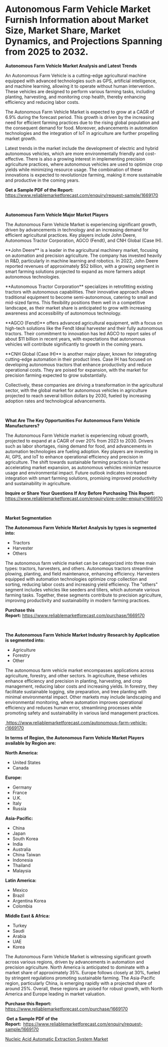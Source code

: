 <p><h1>Autonomous Farm Vehicle Market Furnish Information about Market Size, Market Share, Market Dynamics, and Projections Spanning from 2025 to 2032.</h1></p><p><strong>Autonomous Farm Vehicle Market Analysis and Latest Trends</strong></p>
<p><p>An Autonomous Farm Vehicle is a cutting-edge agricultural machine equipped with advanced technologies such as GPS, artificial intelligence, and machine learning, allowing it to operate without human intervention. These vehicles are designed to perform various farming tasks, including planting, harvesting, and monitoring crop health, thereby enhancing efficiency and reducing labor costs.</p><p>The Autonomous Farm Vehicle Market is expected to grow at a CAGR of 6.9% during the forecast period. This growth is driven by the increasing need for efficient farming practices due to the rising global population and the consequent demand for food. Moreover, advancements in automation technologies and the integration of IoT in agriculture are further propelling market growth. </p><p>Latest trends in the market include the development of electric and hybrid autonomous vehicles, which are more environmentally friendly and cost-effective. There is also a growing interest in implementing precision agriculture practices, where autonomous vehicles are used to optimize crop yields while minimizing resource usage. The combination of these innovations is expected to revolutionize farming, making it more sustainable and productive in the coming years.</p></p>
<p><strong>Get a Sample PDF of the Report:&nbsp;</strong> <a href="https://www.reliablemarketforecast.com/enquiry/request-sample/1669170?utm_campaign=1903&utm_medium=2&utm_source=Github&utm_content=ia&utm_term=02032025&utm_id=autonomous-farm-vehicle">https://www.reliablemarketforecast.com/enquiry/request-sample/1669170</a></p>
<p>&nbsp;</p>
<p><strong>Autonomous Farm Vehicle Major Market Players</strong></p>
<p><p>The Autonomous Farm Vehicle Market is experiencing significant growth, driven by advancements in technology and an increasing demand for efficient agricultural practices. Key players include John Deere, Autonomous Tractor Corporation, AGCO (Fendt), and CNH Global (Case IH).</p><p>**John Deere** is a leader in the agricultural machinery market, focusing on automation and precision agriculture. The company has invested heavily in R&D, particularly in machine learning and robotics. In 2022, John Deere reported revenues of approximately $52 billion, with a growing segment in smart farming solutions projected to expand as more farmers adopt autonomous technologies.</p><p>**Autonomous Tractor Corporation** specializes in retrofitting existing tractors with autonomous capabilities. Their innovative approach allows traditional equipment to become semi-autonomous, catering to small and mid-sized farms. This flexibility positions them well in a competitive landscape, as their market share is anticipated to grow with increasing awareness and accessibility of autonomous technology.</p><p>**AGCO (Fendt)** offers advanced agricultural equipment, with a focus on high-tech solutions like the Fendt Ideal harvester and their fully autonomous tractors. Their commitment to innovation has led AGCO to report sales of about $11 billion in recent years, with expectations that autonomous vehicles will contribute significantly to growth in the coming years.</p><p>**CNH Global (Case IH)** is another major player, known for integrating cutting-edge automation in their product lines. Case IH has focused on developing autonomous tractors that enhance productivity and reduce operational costs. They are poised for expansion, with the market for precision farming expected to grow substantially.</p><p>Collectively, these companies are driving a transformation in the agricultural sector, with the global market for autonomous vehicles in agriculture projected to reach several billion dollars by 2030, fueled by increasing adoption rates and technological advancements.</p></p>
<p>&nbsp;</p>
<p><strong>What Are The Key Opportunities For Autonomous Farm Vehicle Manufacturers?</strong></p>
<p><p>The Autonomous Farm Vehicle market is experiencing robust growth, projected to expand at a CAGR of over 20% from 2023 to 2030. Drivers such as labor shortages, rising demand for food, and advancements in automation technologies are fueling adoption. Key players are investing in AI, GPS, and IoT to enhance operational efficiency and precision in agriculture. The shift towards sustainable farming practices is further accelerating market expansion, as autonomous vehicles minimize resource usage and environmental impact. Future outlook indicates increased integration with smart farming solutions, promising improved productivity and sustainability in agriculture.</p></p>
<p><strong>Inquire or Share Your Questions If Any Before Purchasing This Report:</strong> <a href="https://www.reliablemarketforecast.com/enquiry/pre-order-enquiry/1669170?utm_campaign=1903&utm_medium=2&utm_source=Github&utm_content=ia&utm_term=02032025&utm_id=autonomous-farm-vehicle">https://www.reliablemarketforecast.com/enquiry/pre-order-enquiry/1669170</a></p>
<p>&nbsp;</p>
<p><strong>Market Segmentation</strong></p>
<p><strong>The Autonomous Farm Vehicle Market Analysis by types is segmented into:</strong></p>
<p><ul><li>Tractors</li><li>Harvester</li><li>Others</li></ul></p>
<p><p>The autonomous farm vehicle market can be categorized into three main types: tractors, harvesters, and others. Autonomous tractors streamline plowing, planting, and field maintenance, enhancing efficiency. Harvesters equipped with automation technologies optimize crop collection and sorting, reducing labor costs and increasing yield efficiency. The "others" segment includes vehicles like seeders and tillers, which automate various farming tasks. Together, these segments contribute to precision agriculture, improving productivity and sustainability in modern farming practices.</p></p>
<p><strong>Purchase this Report:&nbsp;</strong><a href="https://www.reliablemarketforecast.com/purchase/1669170?utm_campaign=1903&utm_medium=2&utm_source=Github&utm_content=ia&utm_term=02032025&utm_id=autonomous-farm-vehicle">https://www.reliablemarketforecast.com/purchase/1669170</a></p>
<p>&nbsp;</p>
<p><strong>The Autonomous Farm Vehicle Market Industry Research by Application is segmented into:</strong></p>
<p><ul><li>Agriculture</li><li>Forestry</li><li>Other</li></ul></p>
<p><p>The autonomous farm vehicle market encompasses applications across agriculture, forestry, and other sectors. In agriculture, these vehicles enhance efficiency and precision in planting, harvesting, and crop management, reducing labor costs and increasing yields. In forestry, they facilitate sustainable logging, site preparation, and tree planting with minimal environmental impact. Other markets may include landscaping and environmental monitoring, where automation improves operational efficiency and reduces human error, streamlining processes while promoting safety and sustainability in various land management practices.</p></p>
<p><a href="https://www.reliablemarketforecast.com/autonomous-farm-vehicle-r1669170?utm_campaign=1903&utm_medium=2&utm_source=Github&utm_content=ia&utm_term=02032025&utm_id=autonomous-farm-vehicle">&nbsp;https://www.reliablemarketforecast.com/autonomous-farm-vehicle-r1669170</a></p>
<p><strong>In terms of Region, the Autonomous Farm Vehicle Market Players available by Region are:</strong></p>
<p>
    <p> <strong> North America: </strong>
        <ul>
            <li>United States</li>
            <li>Canada</li>
        </ul>
        </p> 
    <p> <strong> Europe: </strong>
        <ul>
            <li>Germany</li>
            <li>France</li>
            <li>U.K.</li>
            <li>Italy</li>
            <li>Russia</li>
        </ul>
        </p> 
    <p> <strong> Asia-Pacific: </strong>
        <ul>
            <li>China</li>
            <li>Japan</li>
            <li>South Korea</li>
            <li>India</li>
            <li>Australia</li>
            <li>China Taiwan</li>
            <li>Indonesia</li>
            <li>Thailand</li>
            <li>Malaysia</li>
        </ul>
        </p> 
    <p> <strong> Latin America: </strong>
        <ul>
            <li>Mexico</li>
            <li>Brazil</li>
            <li>Argentina Korea</li>
            <li>Colombia</li>
        </ul>
        </p> 
    <p> <strong> Middle East & Africa: </strong>
        <ul>
            <li>Turkey</li>
            <li>Saudi</li>
            <li>Arabia</li>
            <li>UAE</li>
            <li>Korea</li>
        </ul>
    </p>
    </p>
<p><p>The Autonomous Farm Vehicle Market is witnessing significant growth across various regions, driven by advancements in automation and precision agriculture. North America is anticipated to dominate with a market share of approximately 35%. Europe follows closely at 30%, fueled by stringent regulations promoting sustainable farming. The Asia-Pacific region, particularly China, is emerging rapidly with a projected share of around 25%. Overall, these regions are poised for robust growth, with North America and Europe leading in market valuation.</p></p>
<p><strong>Purchase this Report: </strong><a href="https://www.reliablemarketforecast.com/purchase/1669170?utm_campaign=1903&utm_medium=2&utm_source=Github&utm_content=ia&utm_term=02032025&utm_id=autonomous-farm-vehicle">https://www.reliablemarketforecast.com/purchase/1669170</a></p>
<p>&nbsp;<strong>Get a Sample PDF of the Report:&nbsp;&nbsp;</strong><a href="https://www.reliablemarketforecast.com/enquiry/request-sample/1669170?utm_campaign=1903&utm_medium=2&utm_source=Github&utm_content=ia&utm_term=02032025&utm_id=autonomous-farm-vehicle">https://www.reliablemarketforecast.com/enquiry/request-sample/1669170</a></p>
<p><strong></strong></p>
<p><p><a href="https://github.com/ashepherd82/Market-Research-Report-List-7/blob/main/nucleic-acid-automatic-extraction-system-market.md?utm_campaign=1903&utm_medium=2&utm_source=Github&utm_content=ia&utm_term=02032025&utm_id=autonomous-farm-vehicle">Nucleic Acid Automatic Extraction System Market</a></p></p>